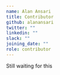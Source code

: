 ```yaml
---
name: Alan Ansari
title: Contributor
github: alanansari
twitter: ""
linkedin: ""
slack: ""
joining_date: ""
role: contributor
---
```


Still waiting for this
